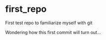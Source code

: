 first_repo
==========

First test repo to familiarize myself with git

Wondering how this first commit will turn out...
